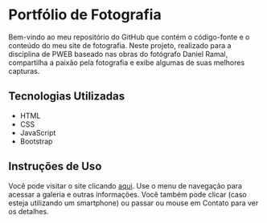 # Portfólio de Fotografia

Bem-vindo ao meu repositório do GitHub que contém o código-fonte e o conteúdo do meu site de fotografia. Neste projeto, realizado para a disciplina de PWEB baseado nas obras do fotógrafo Daniel Ramal, compartilha a paixão pela fotografia e exibe algumas
de suas melhores capturas.

## Tecnologias Utilizadas

- HTML
- CSS
- JavaScript
- Bootstrap

## Instruções de Uso

Você pode visitar o site clicando [aqui](https://pedroramal.github.io/Site-de-galeria/). Use o menu de navegação para acessar a galeria e outras informações. Você também pode clicar (caso esteja utilizando um smartphone) ou passar ou mouse em Contato para ver os detalhes.
